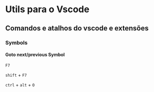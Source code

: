 # Utils para o Vscode

## Comandos e atalhos do vscode e extensões

### Symbols

#### Goto next/previous Symbol
`F7`

`shift` + `F7`




`ctrl` + `alt` + `O`
```